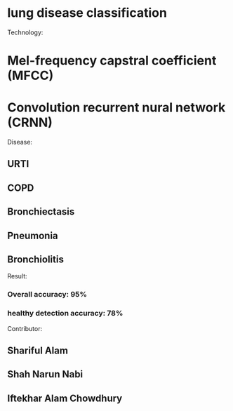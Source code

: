 
# lung disease classification

Technology:
# Mel-frequency capstral coefficient (MFCC)
# Convolution recurrent nural network (CRNN)

Disease:
## URTI
## COPD
## Bronchiectasis
## Pneumonia
## Bronchiolitis

Result:
### Overall accuracy: 95%
### healthy detection accuracy: 78%

Contributor: 
## Shariful Alam
## Shah Narun Nabi
## Iftekhar Alam Chowdhury
